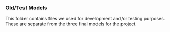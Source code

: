 ### Old/Test Models

This folder contains files we used for development and/or testing purposes. These are separate from the three final models for the project.